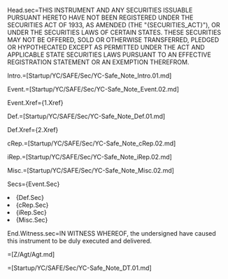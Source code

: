 Head.sec=<span style="text-transform: uppercase">THIS INSTRUMENT AND ANY SECURITIES ISSUABLE PURSUANT HERETO HAVE NOT BEEN REGISTERED UNDER THE SECURITIES ACT OF 1933, AS AMENDED (THE "{Securities_Act}"), OR UNDER THE SECURITIES LAWS OF CERTAIN STATES.  THESE SECURITIES MAY NOT BE OFFERED, SOLD OR OTHERWISE TRANSFERRED, PLEDGED OR HYPOTHECATED EXCEPT AS PERMITTED UNDER THE ACT AND APPLICABLE STATE SECURITIES LAWS PURSUANT TO AN EFFECTIVE REGISTRATION STATEMENT OR AN EXEMPTION THEREFROM.</span>  

Intro.=[Startup/YC/SAFE/Sec/YC-Safe_Note_Intro.01.md]

Event.=[Startup/YC/SAFE/Sec/YC-Safe_Note_Event.02.md]

Event.Xref={1.Xref}

Def.=[Startup/YC/SAFE/Sec/YC-Safe_Note_Def.01.md]

Def.Xref={2.Xref}

cRep.=[Startup/YC/SAFE/Sec/YC-Safe_Note_cRep.02.md]

iRep.=[Startup/YC/SAFE/Sec/YC-Safe_Note_iRep.02.md]

Misc.=[Startup/YC/SAFE/Sec/YC-Safe_Note_Misc.02.md]

Secs={Event.Sec}<li>{Def.Sec}<li>{cRep.Sec}<li>{iRep.Sec}<li>{Misc.Sec}

End.Witness.sec=IN WITNESS WHEREOF, the undersigned have caused this instrument to be duly executed and delivered.

=[Z/Agt/Agt.md]

=[Startup/YC/SAFE/Sec/YC-Safe_Note_DT.01.md]
